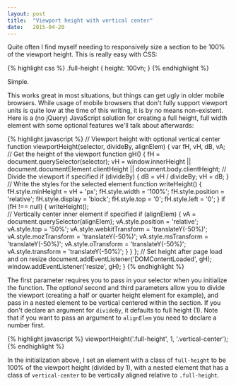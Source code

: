 ```yaml
---
layout: post
title:  "Viewport height with vertical center"
date:   2015-04-20
---
```

Quite often I find myself needing to responsively size a section to be 100% of the
viewport height. This is really easy with CSS:

{% highlight css %}
.full-height {
    height: 100vh;
}
{% endhighlight %}

Simple.

This works great in most situations, but things can get ugly in older
mobile browsers. While usage of mobile browsers that don't fully support viewport units
is quite low at the time of this writing, it is by no means non-existent. Here
is a (no jQuery) JavaScript solution for creating a full height, full width
element with some optional features we'll talk about afterwards:

{% highlight javascript %}
// Viewport height with optional vertical center
function viewportHeight(selector, divideBy, alignElem) {
    var fH, vH, dB, vA;    
    // Get the height of the viewport
    function gH() {
        fH = document.querySelector(selector);
        vH = window.innerHeight
              || document.documentElement.clientHeight
              || document.body.clientHeight;
        // Divide the viewport if specified
        if (divideBy) {
            dB = vH / divideBy;
            vH = dB;
        }
        // Write the styles for the selected element
        function writeHeight() {
            fH.style.minHeight = vH + 'px';
            fH.style.width     = '100%';
            fH.style.position  = 'relative';
            fH.style.display   = 'block';
            fH.style.top       = '0';
            fH.style.left      = '0';
        }
        if (fH !== null) {
            writeHeight();     
            // Vertically center inner element if specified
            if (alignElem) {
                vA = document.querySelector(alignElem);
                vA.style.position        = 'relative';
                vA.style.top             = '50%';
                vA.style.webkitTransform = 'translateY(-50%)';
                vA.style.mozTransform    = 'translateY(-50%)';
                vA.style.msTransform     = 'translateY(-50%)';
                vA.style.oTransform      = 'translateY(-50%)';
                vA.style.transform       = 'translateY(-50%)';
            }
        }
    };
    // Set height after page load and on resize
    document.addEventListener('DOMContentLoaded', gH);
    window.addEventListener('resize', gH);
}
{% endhighlight %}

The first parameter requires you to pass in your selector when you initialize
the function. The _optional_ second and third parameters allow you to divide the viewport (creating
a half or quarter height element for example), and pass in a nested element to be
vertical centered within the section. If you don't declare an argument for
<code>divideBy</code>, it defaults to full height (1). Note that if
you want to pass an argument to <code>alignElem</code> you need to declare a
number first.

{% highlight javascript %}
viewportHeight('.full-height', 1, '.vertical-center');
{% endhighlight %}

In the initialization above, I set an element with a class of <code>full-height</code> to be 100% of the
viewport height (divided by 1), with a nested element that has a class of
<code>vertical-center</code> to be vertically aligned relative to <code>.full-height</code>.
